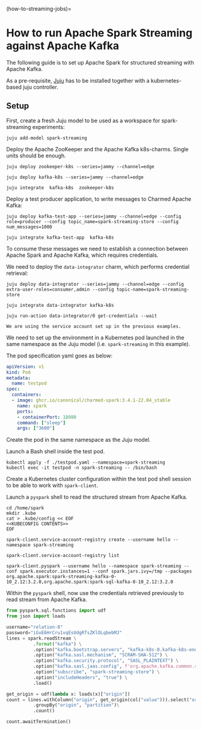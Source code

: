 (how-to-streaming-jobs)=
# How to run Apache Spark Streaming against Apache Kafka

The following guide is to set up Apache Spark for structured streaming with Apache Kafka. 

As a pre-requisite, [Juju](https://juju.is/docs/olm/install-juju) has to be installed together with a kubernetes-based juju controller.

## Setup

First, create a fresh Juju model to be used as a workspace for spark-streaming experiments:

```shell
juju add-model spark-streaming
```

Deploy the Apache ZooKeeper and the Apache Kafka k8s-charms. Single units should be enough. 

```shell
juju deploy zookeeper-k8s --series=jammy --channel=edge

juju deploy kafka-k8s --series=jammy --channel=edge

juju integrate  kafka-k8s  zookeeper-k8s
```

Deploy a test producer application, to write messages to Charmed Apache Kafka:

```shell
juju deploy kafka-test-app --series=jammy --channel=edge --config role=producer --config topic_name=spark-streaming-store --config num_messages=1000

juju integrate kafka-test-app  kafka-k8s
```

To consume these messages we need to establish a connection between Apache Spark and Apache Kafka, which requires credentials.

We need to deploy the `data-integrator` charm, which performs credential retrieval:

```shell
juju deploy data-integrator --series=jammy --channel=edge --config extra-user-roles=consumer,admin --config topic-name=spark-streaming-store

juju integrate data-integrator kafka-k8s 

juju run-action data-integrator/0 get-credentials --wait 
```

```{note}
We are using the service account set up in the previous examples.
```

We need to set up the environment in a Kubernetes pod launched in the same namespace as the Juju model (i.e. `spark-streaming` in this example).

The pod specification yaml goes as below:

```yaml
apiVersion: v1
kind: Pod
metadata:
  name: testpod
spec:
  containers:
  - image: ghcr.io/canonical/charmed-spark:3.4.1-22.04_stable
    name: spark
    ports:
    - containerPort: 18080
    command: ["sleep"]
    args: ["3600"]
```

Create the pod in the same namespace as the Juju model.

Launch a Bash shell inside the test pod. 

```shell
kubectl apply -f ./testpod.yaml --namespace=spark-streaming
kubectl exec -it testpod -n spark-streaming -- /bin/bash
```

Create a Kubernetes cluster configuration within the test pod shell session to be able to work with `spark-client`.

Launch a `pyspark` shell to read the structured stream from Apache Kafka.

```shell
cd /home/spark
mkdir .kube
cat > .kube/config << EOF
<<KUBECONFIG CONTENTS>>
EOF

spark-client.service-account-registry create --username hello --namespace spark-streaming

spark-client.service-account-registry list

spark-client.pyspark --username hello --namespace spark-streaming --conf spark.executor.instances=1 --conf spark.jars.ivy=/tmp --packages org.apache.spark:spark-streaming-kafka-0-10_2.12:3.2.0,org.apache.spark:spark-sql-kafka-0-10_2.12:3.2.0
```

Within the `pyspark` shell, now use the credentials retrieved previously to read stream from Apache Kafka.

```python
from pyspark.sql.functions import udf
from json import loads

username="relation-8"
password="iGvE6HrCru1vqEsUdgRTsZKlOLqbebMJ"
lines = spark.readStream \
          .format("kafka") \
          .option("kafka.bootstrap.servers", "kafka-k8s-0.kafka-k8s-endpoints:9092") \
          .option("kafka.sasl.mechanism", "SCRAM-SHA-512") \
          .option("kafka.security.protocol", "SASL_PLAINTEXT") \
          .option("kafka.sasl.jaas.config", f'org.apache.kafka.common.security.scram.ScramLoginModule required username={username} password={password};') \
          .option("subscribe", "spark-streaming-store") \
          .option("includeHeaders", "true") \
          .load()

get_origin = udf(lambda x: loads(x)["origin"])
count = lines.withColumn("origin", get_origin(col("value"))).select("origin")\
          .groupBy("origin", "partition")\
          .count()

count.awaitTermination()
```

